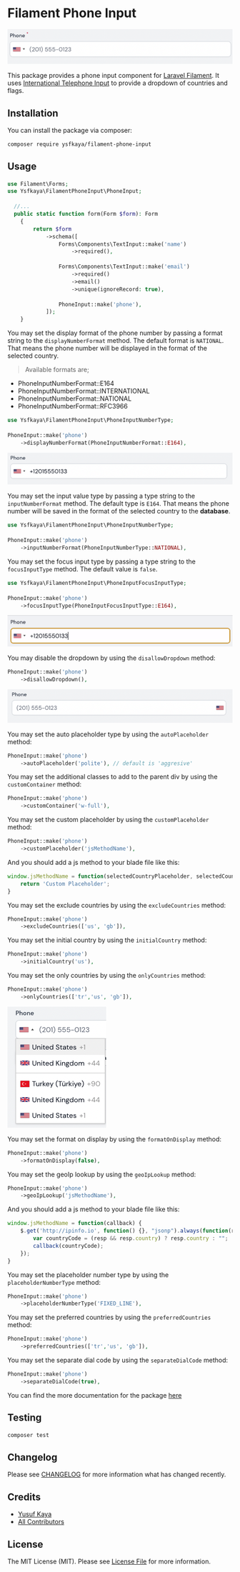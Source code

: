 # Filament Phone Input

![Filament Phone Input](./screenshots/input.png "Filament Phone Input")

This package provides a phone input component for [Laravel Filament](https://filamentadmin.com/). It uses [International Telephone Input](https://github.com/jackocnr/intl-tel-input) to provide a dropdown of countries and flags.

## Installation

You can install the package via composer:

```bash
composer require ysfkaya/filament-phone-input
```

## Usage

```php
use Filament\Forms;
use Ysfkaya\FilamentPhoneInput\PhoneInput;

  //...
  public static function form(Form $form): Form
    {
        return $form
            ->schema([
                Forms\Components\TextInput::make('name')
                    ->required(),

                Forms\Components\TextInput::make('email')
                    ->required()
                    ->email()
                    ->unique(ignoreRecord: true),

                PhoneInput::make('phone'),
            ]);
    }
```

You may set the display format of the phone number by passing a format string to the `displayNumberFormat` method. The default format is `NATIONAL`. That means the phone number will be displayed in the format of the selected country.

> Available formats are; 

- PhoneInputNumberFormat::E164
- PhoneInputNumberFormat::INTERNATIONAL
- PhoneInputNumberFormat::NATIONAL
- PhoneInputNumberFormat::RFC3966

```php
use Ysfkaya\FilamentPhoneInput\PhoneInputNumberType;

PhoneInput::make('phone')
    ->displayNumberFormat(PhoneInputNumberFormat::E164),
```

![Filament Phone Input](./screenshots/display-number-format.png "Filament Phone Input")

You may set the input value type by passing a type string to the `inputNumberFormat` method. The default type is `E164`. That means the phone number will be saved in the format of the selected country to the **database**.

```php
use Ysfkaya\FilamentPhoneInput\PhoneInputNumberType;

PhoneInput::make('phone')
    ->inputNumberFormat(PhoneInputNumberType::NATIONAL),
```

You may set the focus input type by passing a type string to the `focusInputType` method. The default value is `false`.

```php
use Ysfkaya\FilamentPhoneInput\PhoneInputFocusInputType;

PhoneInput::make('phone')
    ->focusInputType(PhoneInputFocusInputType::E164),
```

![Filament Phone Input](./screenshots/focus-input-type.gif "Filament Phone Input")

You may disable the dropdown by using the `disallowDropdown` method:

```php
PhoneInput::make('phone')
    ->disallowDropdown(),
```

![Disallowed Phone Ipnut](./screenshots/disallowed-dropdown.png "Disallowed Phone Ipnut")

You may set the auto placeholder type by using the `autoPlaceholder` method:

```php
PhoneInput::make('phone')
    ->autoPlaceholder('polite'), // default is 'aggresive'
```

You may set the additional classes to add to the parent div by using the `customContainer` method:

```php
PhoneInput::make('phone')
    ->customContainer('w-full'),
```

You may set the custom placeholder by using the `customPlaceholder` method:

```php
PhoneInput::make('phone')
    ->customPlaceholder('jsMethodName'),
```

And you should add a js method to your blade file like this:

```js
window.jsMethodName = function(selectedCountryPlaceholder, selectedCountryData) {
    return 'Custom Placeholder';
}
```

You may set the exclude countries by using the `excludeCountries` method:

```php
PhoneInput::make('phone')
    ->excludeCountries(['us', 'gb']),
```

You may set the initial country by using the `initialCountry` method:

```php
PhoneInput::make('phone')
    ->initialCountry('us'),
```

You may set the only countries by using the `onlyCountries` method:

```php
PhoneInput::make('phone')
    ->onlyCountries(['tr','us', 'gb']),
```

![Only Countries Phone Ipnut](./screenshots/only-countries.png "Only Countries Phone Ipnut")

You may set the format on display by using the `formatOnDisplay` method:

```php
PhoneInput::make('phone')
    ->formatOnDisplay(false),
```

You may set the geoIp lookup by using the `geoIpLookup` method:

```php
PhoneInput::make('phone')
    ->geoIpLookup('jsMethodName'),
```

And you should add a js method to your blade file like this:

```js
window.jsMethodName = function(callback) {
    $.get('http://ipinfo.io', function() {}, "jsonp").always(function(resp) {
        var countryCode = (resp && resp.country) ? resp.country : "";
        callback(countryCode);
    });
}
```

You may set the placeholder number type by using the `placeholderNumberType` method:

```php
PhoneInput::make('phone')
    ->placeholderNumberType('FIXED_LINE'),
```

You may set the preferred countries by using the `preferredCountries` method:

```php
PhoneInput::make('phone')
    ->preferredCountries(['tr','us', 'gb']),
```

You may set the separate dial code by using the `separateDialCode` method:

```php
PhoneInput::make('phone')
    ->separateDialCode(true),
```

You can find the more documentation for the package [here](https://intl-tel-input.com/)


<a name="testing"></a>

## Testing

```bash
composer test
```

<a name="changelog"></a>

## Changelog

Please see [CHANGELOG](CHANGELOG.md) for more information what has changed recently.

<a name="credits"></a>

## Credits

-   [Yusuf Kaya](https://github.com/ysfkaya)
-   [All Contributors](../../contributors)

<a name="license"></a>

## License

The MIT License (MIT). Please see [License File](LICENSE.md) for more information.
